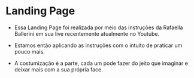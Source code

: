 # Landing Page
* Essa Landing Page foi realizada por meio das instruções da Rafaella Ballerini em sua live recentemente atualmente no Youtube.
 
* Estamos então aplicando as instruções com o intuito de praticar um pouco mais.
 
* A costumização é a parte, cada um pode fazer do jeito que imaginar e deixar mais com a sua própria face.
